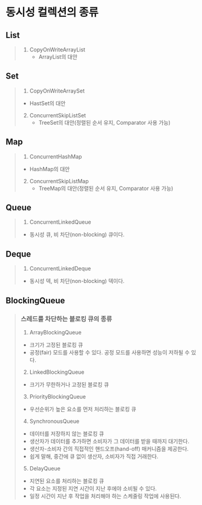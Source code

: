 # 동시성 컬렉션의 종류
## List
> 1. CopyOnWriteArrayList
>    - ArrayList의 대안
## Set
> 1. CopyOnWriteArraySet
>   - HastSet의 대안
> 2. ConcurrentSkipListSet
>    - TreeSet의 대안(정렬된 순서 유지, Comparator 사용 가능)
## Map
> 1. ConcurrentHashMap
>   - HashMap의 대안
> 2. ConcurrentSkipListMap
>    - TreeMap의 대안(정렬된 순서 유지, Comparator 사용 가능)
## Queue
> 1. ConcurrentLinkedQueue
>   - 동시성 큐, 비 차단(non-blocking) 큐이다.
## Deque
> 1. ConcurrentLinkedDeque
>   - 동시성 덱, 비 차단(non-blocking) 덱이다.
## BlockingQueue
> ### 스레드를 차단하는 블로킹 큐의 종류
> 1. ArrayBlockingQueue
>   - 크기가 고정된 블로킹 큐
>   - 공정(fair) 모드를 사용할 수 있다. 공정 모드를 사용하면 성능이 저하될 수 있다.
> 2. LinkedBlockingQueue
>   - 크기가 무한하거나 고정된 블로킹 큐
> 3. PriorityBlockingQueue
>   - 우선순위가 높은 요소를 먼저 처리하는 블로킹 큐
> 4. SynchronousQueue
>   - 데이터를 저장하지 않는 블로킹 큐
>   - 생산자가 데이터를 추가하면 소비자가 그 데이터를 받을 때까지 대기한다.
>   - 생산자-소비자 간의 직접적인 핸드오프(hand-off) 매커니즘을 제공한다.
>   - 쉽게 말해, 중간에 큐 없이 생산자, 소비자가 직접 거래한다.
> 5. DelayQueue
>   - 지연된 요소를 처리하는 블로킹 큐
>   - 각 요소는 지정된 지연 시간이 지난 후에야 소비될 수 있다.
>   - 일정 시간이 지난 후 작업을 처리해야 하는 스케줄링 작업에 사용된다.